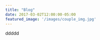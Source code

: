 ```yaml
---
title: "Blog"
date: 2017-03-02T12:00:00-05:00
featured_image: '/images/couple_img.jpg'
---
```

ddddd

